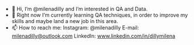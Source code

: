 - 👋 Hi, I’m @milenadilly and I’m interested in QA and Data.
- 🌱 Right now I’m currently learning QA techniques, in order to improve my skills and maybe land a new job in this area.
- 📫 How to reach me:
Instagram: @milenadilly
E-mail: milenadilly@outlook.com
LinkedIn: www.linkedin.com/in/dillymilena
<!---
milenadilly/milenadilly is a ✨ special ✨ repository because its `README.md` (this file) appears on your GitHub profile.
You can click the Preview link to take a look at your changes.
--->
